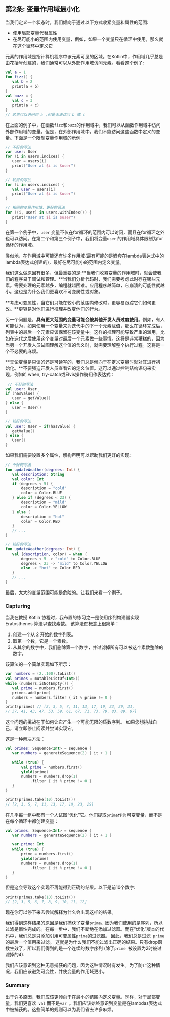 ## 第2条: 变量作用域最小化

当我们定义一个状态时，我们倾向于通过以下方式收紧变量和属性的范围:

- 使用局部变量代替属性
- 在尽可能小的范围内使用变量，例如，如果一个变量只在循环中使用，那么就在这个循环中定义它

元素的作用域是指计算机程序中该元素可见的区域。在Kotlin中，作用域几乎总是由花括号创建的，我们通常可以从外部作用域访问元素。看看这个例子:

``` kotlin
val a = 1
fun fizz() {
   val b = 2
   print(a + b)
}
val buzz = {
   val c = 3
   print(a + c)
}
// 这里可以访问到 a ,但是无法访问 b 或 c
```

在上面的例子中，在函数` fizz `和` buzz `的作用域中，我们可以从函数作用域中访问外部作用域的变量。但是，在外部作用域中，我们不能访问这些函数中定义的变量。下面是一个限制变量作用域的示例:

``` kotlin
// 不好的写法
var user: User
for (i in users.indices) {
   user = users[i]
   print("User at $i is $user")
}

// 较好的写法
for (i in users.indices) {
   val user = users[i]
   print("User at $i is $user")
}

// 相同的变量作用域，更好的语法
for ((i, user) in users.withIndex()) {
   print("User at $i is $user")
}
```

在第一个例子中，` user ` 变量不仅在for循环的范围内可以访问，而且在for循环之外也可以访问。在第二个和第三个例子中，我们将变量` user ` 的作用域具体限制为for循环的作用域。

类似地，在作用域中可能还有许多作用域(最有可能的是嵌套在lambda表达式中的lambda表达式创建的)，最好在尽可能小的范围内定义变量。

我们这么做原因有很多，但最重要的是:**当我们收紧变量的作用域时，就会使我们的程序易于调试和管理。**当我们分析代码时，我们需要考虑此时存在哪些元素。需要处理的元素越多，编程就越困难。应用程序越简单，它崩溃的可能性就越小。这也是为什么我们更喜欢不可变属性或对象。

**考虑可变属性，当它们只能在较小的范围内修改时，更容易跟踪它们如何更改。**更容易对他们进行推理并改变他们的行为。

另一个问题是，**具有更大范围的变量可能会被其他开发人员过度使用**。例如，有人可能认为，如果使用一个变量来为迭代中的下一个元素赋值，那么在循环完成后，列表中的最后一个元素应该保留在该变量中。这样的推理可能导致严重的滥用，比如在迭代之后使用这个变量对最后一个元素做一些事情。这将是非常糟糕的，因为当另一个开发人员试图理解这个值的含义时，就需要理解整个执行过程。这将是一个不必要的麻烦。

**无论变量是只读的还是可读写的，我们总是倾向于在定义变量时就对其进行初始化。**不要强迫开发人员查看它的定义位置。这可以通过控制结构语句来实现，例如if, when, try-catch或Elvis操作符用作表达式：

``` kotlin
 // 不好的写法
val user: User
if (hasValue) {
   user = getValue()
} else {
   user = User()
}

// 较好的写法
val user: User = if(hasValue) {
   getValue()
} else {
   User()
}
```

如果我们需要设置多个属性，解构声明可以帮助我们更好的实现:

``` kotlin
// 不好的写法
fun updateWeather(degrees: Int) {
   val description: String
   val color: Int
   if (degrees < 5) {
       description = "cold"
       color = Color.BLUE
   } else if (degrees < 23) {
       description = "mild"
       color = Color.YELLOW
   } else {
       description = "hot"
       color = Color.RED
   }
   // ...
}

// 较好的写法
fun updateWeather(degrees: Int) {
   val (description, color) = when {
       degrees < 5 -> "cold" to Color.BLUE
       degrees < 23 -> "mild" to Color.YELLOW
       else -> "hot" to Color.RED
   }
   // ...
}
```

最后，太大的变量范围可能是危险的。让我们来看一个例子。

### Capturing

当我在教授 Kotlin 协程时，我布置的练习之一是使用序列构建器实现 Eratosthenes 算法以查找素数。 该算法在概念上很简单：

1. 创建一个从 2 开始的数字列表。
2. 取第一个数，它是一个素数。
3. 从其余的数字中，我们删除第一个数字，并过滤掉所有可以被这个素数整除的数字。

该算法的一个简单实现如下所示：

``` kotlin
var numbers = (2..100).toList()
val primes = mutableListOf<Int>()
while (numbers.isNotEmpty()) {
   val prime = numbers.first()
   primes.add(prime)
   numbers = numbers.filter { it % prime != 0 }
}
print(primes) // [2, 3, 5, 7, 11, 13, 17, 19, 23, 29, 31, 
// 37, 41, 43, 47, 53, 59, 61, 67, 71, 73, 79, 83, 89, 97]
```

这个问题的挑战在于如何让它产生一个可能无限的质数序列。 如果您想挑战自己，请立即停止阅读并尝试实现它。

这是一种解决方法：

``` kotlin
val primes: Sequence<Int> = sequence {
   var numbers = generateSequence(2) { it + 1 }

   while (true) {
       val prime = numbers.first()
       yield(prime)
       numbers = numbers.drop(1)
           .filter { it % prime != 0 }
   }
}

print(primes.take(10).toList()) 
// [2, 3, 5, 7, 11, 13, 17, 19, 23, 29]
```

在几乎每一组中都有一个人试图“优化”它。他们提取```prime```作为可变变量，而不是在每个循环中都创建变量：

``` kotlin
val primes: Sequence<Int> = sequence {
   var numbers = generateSequence(2) { it + 1 }

   var prime: Int
   while (true) {
       prime = numbers.first()
       yield(prime)
       numbers = numbers.drop(1)
           .filter { it % prime != 0 }
   }
}
```

但是这会导致这个实现不再能得到正确的结果。以下是前10个数字:

``` kotlin
print(primes.take(10).toList()) 
// [2, 3, 5, 6, 7, 8, 9, 10, 11, 12]
```

现在你可以停下来去尝试解释为什么会出现这样的结果。

我们得到这样结果的原因是我们捕获了变量`prime`。因为我们使用的是序列，所以过滤是惰性完成的。在每一步中，我们不断地在添加过滤器。而在“优化”版本的代码中，我们总是只添加引用可变属性`prime`的过滤器。 因此，我们总是过滤` prime`的最后一个值用来过滤。 这就是为什么我们不能过滤出正确的结果。只有drop函数生效了，所以我们得到的是一个连续的数字序列 (除了`prime `被设置为2时被过滤掉的4). 

我们应该意识到这种无意捕获的问题，因为这种情况时有发生。为了防止这种情况，我们应该避免可变性，并使变量的作用域更小。

### Summary

出于许多原因，我们应该更倾向于在最小的范围内定义变量。同样，对于局部变量，我们更喜欢` val` 而不是`var `。我们应该始终意识到变量是在lambdas表达式中被捕获的。这些简单的规则可以为我们省去许多麻烦。
